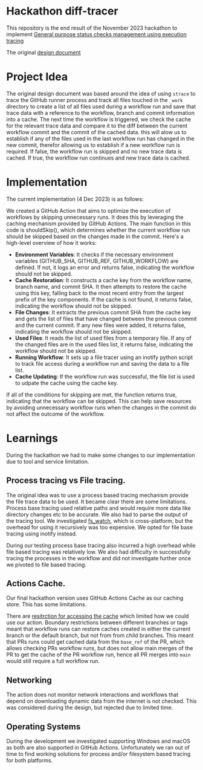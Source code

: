 # Hackathon diff-tracer

This repository is the end result of the November 2023 hackathon to implement [General purpose status checks management using execution tracing](https://github.com/github/code-scanning-hackathon/issues/128)

The original [design document](https://docs.google.com/document/d/1I134wAefXgpRy7SzC7SQT3Zj2PPTfNbR5wH4HXWlNao/edit#heading=h.msq7u3o3f8h6)

# Project Idea 
The original design document was based around the idea of using `strace` to trace the GitHub runner process and track all files touched in the `_work` directory to create a list of all files used during a workflow run and save that trace data with a reference to the workflow, branch and commit information into a cache. The next time the workflow is triggered, we check the cache for the relevant trace data and compare it to the diff between the current workflow commit and the commit of the cached data. this will alow us to establish if any of the files used in the last workflow run has changed in the new commit, therefor allowing us to establish if a new workflow run is required. If false, the workflow run is skipped and no new trace data is cached. If true, the workflow run continues and new trace data is cached. 

# Implementation 
The current implementation (4 Dec 2023) is as follows:

We created a GitHub Action that aims to optimize the execution of workflows by skipping unnecessary runs. It does this by leveraging the caching mechanism provided by GitHub Actions. The main function in this code is shouldSkip(), which determines whether the current workflow run should be skipped based on the changes made in the commit. Here's a high-level overview of how it works:

* **Environment Variables**: It checks if the necessary environment variables (GITHUB_SHA, GITHUB_REF, GITHUB_WORKFLOW) are defined. If not, it logs an error and returns false, indicating the workflow should not be skipped.
* **Cache Restoration**: It constructs a cache key from the workflow name, branch name, and commit SHA. It then attempts to restore the cache using this key, falling back to the most recent entry from the largest prefix of the key components. If the cache is not found, it returns false, indicating the workflow should not be skipped.
* **File Changes**: It extracts the previous commit SHA from the cache key and gets the list of files that have changed between the previous commit and the current commit. If any new files were added, it returns false, indicating the workflow should not be skipped.
* **Used Files**: It reads the list of used files from a temporary file. If any of the changed files are in the used files list, it returns false, indicating the workflow should not be skipped.
* **Running Workflow**: It sets up a file tracer using an inotify python script to track file access during a workflow run and saving the data to a file list.
* **Cache Updating**: If the workflow run was successful, the file list is used to udpate the cache using the cache key.

If all of the conditions for skipping are met, the function returns true, indicating that the workflow can be skipped. This can help save resources by avoiding unnecessary workflow runs when the changes in the commit do not affect the outcome of the workflow.

# Learnings 

During the hackathon we had to make some changes to our implementation due to tool and service limitation. 

## Process tracing vs File tracing.
The original idea was to use a process based tracing mechanism provide the file trace data to be used. It became clear there are some limitations. Process base tracing used relative paths and would require more data like directory changes etc to be accurate. We also had to parse the output of the tracing tool. We investigated [fs_watch](https://emcrisostomo.github.io/fswatch/), which is cross-platform, but the overhead for using it recursively was too expensive. We opted for file base tracing using inotify instead. 

During our testing process base tracing also incurred a high overhead while file based tracing was relatively low. We also had difficulty in successfully tracing the processes in the workflow and did not investigate further once we pivoted to file based tracing. 

## Actions Cache.

Our final hackathon version uses GitHub Actions Cache as our caching store. This has some limitations. 

There are [resitrction for accessing the cache](https://docs.github.com/en/actions/using-workflows/caching-dependencies-to-speed-up-workflows#restrictions-for-accessing-a-cache) which limited how we could use our action. Boundary restrictions between different branches or tags meant that workflow runs can restore caches created in either the current branch or the default branch, but not from from child branches. This meant that PRs runs could get cached data from the `base_ref` of the PR, which allows checking PRs workflow runs, but does not allow main merges of the PR to get the cache of the PR workflow run, hence all PR merges into `main` would still require a full workflow run.

## Networking 

The action does not monitor network interactions and workflows that depend on downloading dynamic data from the internet is not checked. This was considered during the design, but rejected due to limited time.

## Operating Systems

During the development we investigated supporting Windows and macOS as both are also supported in GitHub Actions. Unfortunately we ran out of time to find working solutions for process and/or filesystem based tracing for both platforms.

